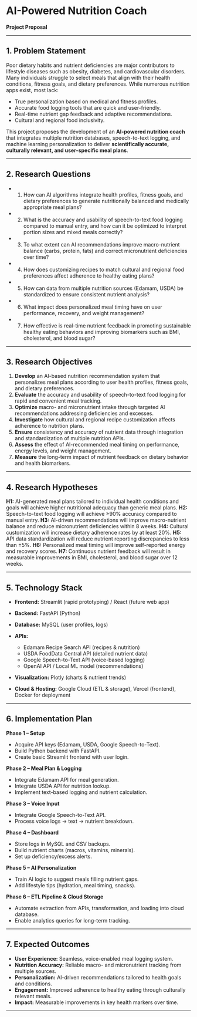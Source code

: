 # **AI-Powered Nutrition Coach**

**Project Proposal**

---

## **1. Problem Statement**

Poor dietary habits and nutrient deficiencies are major contributors to lifestyle diseases such as obesity, diabetes, and cardiovascular disorders. Many individuals struggle to select meals that align with their health conditions, fitness goals, and dietary preferences. While numerous nutrition apps exist, most lack:

* True personalization based on medical and fitness profiles.
* Accurate food logging tools that are quick and user-friendly.
* Real-time nutrient gap feedback and adaptive recommendations.
* Cultural and regional food inclusivity.

This project proposes the development of an **AI-powered nutrition coach** that integrates multiple nutrition databases, speech-to-text logging, and machine learning personalization to deliver **scientifically accurate, culturally relevant, and user-specific meal plans**.

---

## **2. Research Questions**

- 1. How can AI algorithms integrate health profiles, fitness goals, and dietary preferences to generate nutritionally balanced and medically appropriate meal plans?
- 2. What is the accuracy and usability of speech-to-text food logging compared to manual entry, and how can it be optimized to interpret portion sizes and mixed meals correctly?
- 3. To what extent can AI recommendations improve macro-nutrient balance (carbs, protein, fats) and correct micronutrient deficiencies over time?
- 4. How does customizing recipes to match cultural and regional food preferences affect adherence to healthy eating plans?
- 5. How can data from multiple nutrition sources (Edamam, USDA) be standardized to ensure consistent nutrient analysis?
- 6. What impact does personalized meal timing have on user performance, recovery, and weight management?
- 7. How effective is real-time nutrient feedback in promoting sustainable healthy eating behaviors and improving biomarkers such as BMI, cholesterol, and blood sugar?

---

## **3. Research Objectives**

1. **Develop** an AI-based nutrition recommendation system that personalizes meal plans according to user health profiles, fitness goals, and dietary preferences.
2. **Evaluate** the accuracy and usability of speech-to-text food logging for rapid and convenient meal tracking.
3. **Optimize** macro- and micronutrient intake through targeted AI recommendations addressing deficiencies and excesses.
4. **Investigate** how cultural and regional recipe customization affects adherence to nutrition plans.
5. **Ensure** consistency and accuracy of nutrient data through integration and standardization of multiple nutrition APIs.
6. **Assess** the effect of AI-recommended meal timing on performance, energy levels, and weight management.
7. **Measure** the long-term impact of nutrient feedback on dietary behavior and health biomarkers.

---

## **4. Research Hypotheses**

**H1:** AI-generated meal plans tailored to individual health conditions and goals will achieve higher nutritional adequacy than generic meal plans.
**H2:** Speech-to-text food logging will achieve ≥90% accuracy compared to manual entry.
**H3:** AI-driven recommendations will improve macro-nutrient balance and reduce micronutrient deficiencies within 8 weeks.
**H4:** Cultural customization will increase dietary adherence rates by at least 20%.
**H5:** API data standardization will reduce nutrient reporting discrepancies to less than ±5%.
**H6:** Personalized meal timing will improve self-reported energy and recovery scores.
**H7:** Continuous nutrient feedback will result in measurable improvements in BMI, cholesterol, and blood sugar over 12 weeks.

---

## **5. Technology Stack**

* **Frontend:** Streamlit (rapid prototyping) / React (future web app)
* **Backend:** FastAPI (Python)
* **Database:** MySQL (user profiles, logs)
* **APIs:**

  * Edamam Recipe Search API (recipes & nutrition)
  * USDA FoodData Central API (detailed nutrient data)
  * Google Speech-to-Text API (voice-based logging)
  * OpenAI API / Local ML model (recommendations)
* **Visualization:** Plotly (charts & nutrient trends)
* **Cloud & Hosting:** Google Cloud (ETL & storage), Vercel (frontend), Docker for deployment

---

## **6. Implementation Plan**

**Phase 1 – Setup**

* Acquire API keys (Edamam, USDA, Google Speech-to-Text).
* Build Python backend with FastAPI.
* Create basic Streamlit frontend with user login.

**Phase 2 – Meal Plan & Logging**

* Integrate Edamam API for meal generation.
* Integrate USDA API for nutrition lookup.
* Implement text-based logging and nutrient calculation.

**Phase 3 – Voice Input**

* Integrate Google Speech-to-Text API.
* Process voice logs → text → nutrient breakdown.

**Phase 4 – Dashboard**

* Store logs in MySQL and CSV backups.
* Build nutrient charts (macros, vitamins, minerals).
* Set up deficiency/excess alerts.

**Phase 5 – AI Personalization**

* Train AI logic to suggest meals filling nutrient gaps.
* Add lifestyle tips (hydration, meal timing, snacks).

**Phase 6 – ETL Pipeline & Cloud Storage**

* Automate extraction from APIs, transformation, and loading into cloud database.
* Enable analytics queries for long-term tracking.

---

## **7. Expected Outcomes**

* **User Experience:** Seamless, voice-enabled meal logging system.
* **Nutrition Accuracy:** Reliable macro- and micronutrient tracking from multiple sources.
* **Personalization:** AI-driven recommendations tailored to health goals and conditions.
* **Engagement:** Improved adherence to healthy eating through culturally relevant meals.
* **Impact:** Measurable improvements in key health markers over time.

---

